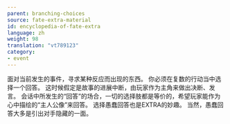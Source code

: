 ```yaml
---
parent: branching-choices
source: fate-extra-material
id: encyclopedia-of-fate-extra
language: zh
weight: 98
translation: "vt789123"
category:
- event
---
```


面对当前发生的事件，寻求某种反应而出现的东西。
你必须在复数的行动当中选择一个回答。
这时候假定是故事的进展中断，由玩家作为主角来做出决断、发言。
会话中所发生的“回答”的场合，一切的选择肢都是等价的，希望玩家能作为心中描绘的“主人公像”来回答。
选择愚蠢回答也是EXTRA的妙趣。
当然，愚蠢回答大多是引出对手隐藏的一面。

